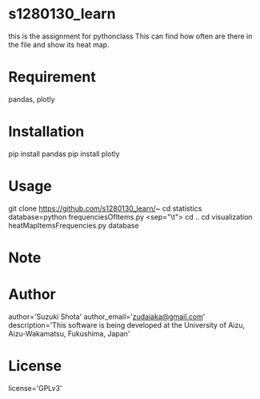 
# s1280130_learn
this is the assignment for pythonclass
This can find how often are there in the file and show its heat map.

# Requirement
pandas, plotly

# Installation
pip install pandas
pip install plotly

# Usage
git clone https://github.com/s1280130_learn/~
cd statistics
database=python frequenciesOfItems.py <inputFile> <sep="\t">
cd ..
cd visualization heatMapItemsFrequencies.py database
# Note
# Author
author='Suzuki Shota'
author_email='zudaiaka@gmail.com'
description='This software is being developed at the University of Aizu, Aizu-Wakamatsu, Fukushima, Japan'
# License
license='GPLv3'
